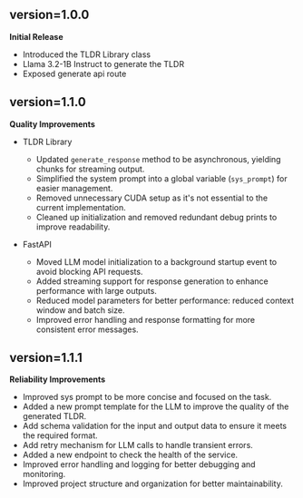 ## version=1.0.0

**Initial Release**

- Introduced the TLDR Library class
- Llama 3.2-1B Instruct to generate the TLDR
- Exposed generate api route

## version=1.1.0

**Quality Improvements**

- TLDR Library

  - Updated `generate_response` method to be asynchronous, yielding chunks for streaming output.
  - Simplified the system prompt into a global variable (`sys_prompt`) for easier management.
  - Removed unnecessary CUDA setup as it's not essential to the current implementation.
  - Cleaned up initialization and removed redundant debug prints to improve readability.

- FastAPI

  - Moved LLM model initialization to a background startup event to avoid blocking API requests.
  - Added streaming support for response generation to enhance performance with large outputs.
  - Reduced model parameters for better performance: reduced context window and batch size.
  - Improved error handling and response formatting for more consistent error messages.

## version=1.1.1

**Reliability Improvements**

- Improved sys prompt to be more concise and focused on the task.
- Added a new prompt template for the LLM to improve the quality of the generated TLDR.
- Add schema validation for the input and output data to ensure it meets the required format.
- Add retry mechanism for LLM calls to handle transient errors.
- Added a new endpoint to check the health of the service.
- Improved error handling and logging for better debugging and monitoring.
- Improved project structure and organization for better maintainability.
